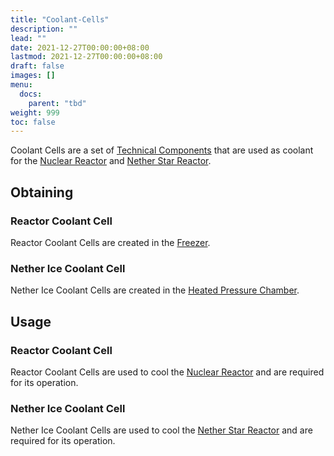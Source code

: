 ```yaml
---
title: "Coolant-Cells"
description: ""
lead: ""
date: 2021-12-27T00:00:00+08:00
lastmod: 2021-12-27T00:00:00+08:00
draft: false
images: []
menu: 
  docs:
    parent: "tbd"
weight: 999
toc: false
---
```


Coolant Cells are a set of [Technical Components](/docs/slimefun/technical-components) that are used as coolant for the [Nuclear Reactor](/docs/slimefun/reactors) and [Nether Star Reactor](/docs/slimefun/reactors).

## Obtaining

### Reactor Coolant Cell

Reactor Coolant Cells are created in the [Freezer](/docs/slimefun/freezer).

### Nether Ice Coolant Cell

Nether Ice Coolant Cells are created in the [Heated Pressure Chamber](/docs/slimefun/heated-pressure-chamber).

## Usage

### Reactor Coolant Cell

Reactor Coolant Cells are used to cool the [Nuclear Reactor](/docs/slimefun/reactors) and are required for its operation.

### Nether Ice Coolant Cell

Nether Ice Coolant Cells are used to cool the [Nether Star Reactor](/docs/slimefun/reactors) and are required for its operation.
